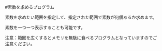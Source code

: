 #素数を求めるプログラム

素数を求めたい範囲を指定して、指定された範囲で素数が何個あるか求めます。

素数を一つ一つ表示することも可能です。

注意：範囲を広くするとメモリを無駄に食べるプログラムとなっていますのでご注意ください。